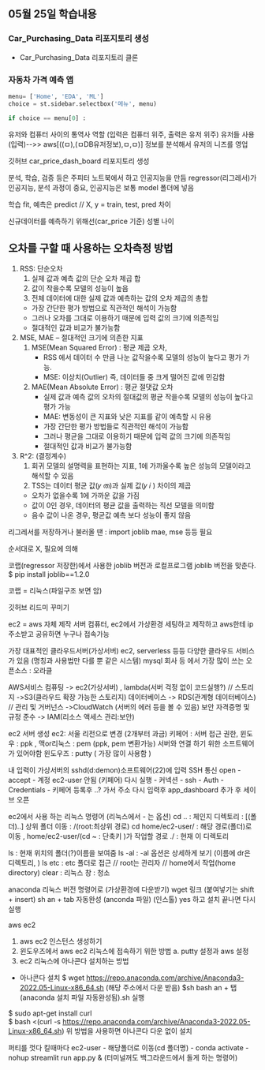 ## 05월 25일 학습내용

### Car_Purchasing_Data 리포지토리 생성
- Car_Purchasing_Data 리포지토리 클론

### 자동차 가격 예측 앱
```python
menu= ['Home', 'EDA', 'ML']
choice = st.sidebar.selectbox('메뉴', menu)

if choice == menu[0] :
```

유저와 컴퓨터 사이의 통역사 역할 (입력은 컴퓨터 위주, 출력은 유저 위주)
유저들 사용(입력)-->> aws[((ㅁ),(ㅁDB유저정보),ㅁ,ㅁ)] 정보를 분석해서 유저의 니즈를 영업

깃허브 car_price_dash_board 리포지토리 생성


분석, 학습, 검증 등은 주피터 노트북에서 하고 인공지능을 만듬
regressor(리그레서)가 인공지능, 분석 과정이 중요,
인공지능은 보통 model 폴더에 넣음

학습 fit, 예측은 predict // X, y = train, test, pred 차이

신규데이터를 예측하기 위해선(car_price 기준)
성별 나이

## 오차를 구할 때 사용하는 오차측정 방법  
1. RSS: 단순오차
   1. 실제 값과 예측 값의 단순 오차 제곱 합 
   2. 값이 작을수록 모델의 성능이 높음 
   3. 전체 데이터에 대한 실제 값과 예측하는 값의 오차 제곱의 총합  
   - 가장 간단한 평가 방법으로 직관적인 해석이 가능함 
   - 그러나 오차를 그대로 이용하기 때문에 입력 값의 크기에 의존적임 
   - 절대적인 값과 비교가 불가능함
2. MSE, MAE – 절대적인 크기에 의존한 지표
   1. MSE(Mean Squared Error) : 평균 제곱 오차,
      - RSS 에서 데이터 수 만큼 나눈 값작을수록 모델의 성능이 높다고 평가 가능.  
      - MSE: 이상치(Outlier) 즉, 데이터들 중 크게 떨어진 값에 민감함  
   2. MAE(Mean Absolute Error) : 평균 절댓값 오차
      - 실제 값과 예측 값의 오차의 절대값의 평균 작을수록 모델의 성능이 높다고 평가 가능  
      - MAE: 변동성이 큰 지표와 낮은 지표를 같이 예측할 시 유용  
      - 가장 간단한 평가 방법들로 직관적인 해석이 가능함 
      - 그러나 평균을 그대로 이용하기 때문에 입력 값의 크기에 의존적임 
      - 절대적인 값과 비교가 불가능함
3. R^2: (결정계수)
   1. 회귀 모델의 설명력을 표현하는 지표, 1에 가까울수록 높은 성능의 모델이라고 해석할 수 있음
   2. TSS는 데이터 평균 값(𝑦 ത)과 실제 값(𝑦 𝑖 ) 차이의 제곱    
   - 오차가 없을수록 1에 가까운 값을 가짐 
   - 값이 0인 경우, 데이터의 평균 값을 출력하는 직선 모델을 의미함 
   - 음수 값이 나온 경우, 평균값 예측 보다 성능이 좋지 않음
    

리그레서를 저장하거나 불러올 땐 : import joblib
mae, mse 등등 필요

순서대로 X, 필요에 의해

코랩(regressor 저장한)에서 사용한 joblib 버전과 로컬프로그램 joblib 버전을 맞춘다.
$ pip install joblib==1.2.0

코랩 = 리눅스(파일구조 보면 암)

깃허브 리드미 꾸미기


ec2 = aws 자체 제작 서버 컴퓨터, ec2에서 가상환경 세팅하고 제작하고 aws한테 ip주소받고 공유하면 누구나 접속가능

가장 대표적인 클라우드서버(가상서버)
ec2, serverless 등등 다양한 클라우드 서비스가 있음 (명칭과 사용법만 다를 뿐 같은 시스템)
mysql 회사 등 에서 가장 많이 쓰는 오픈소스 : 오라클

AWS서비스 컴퓨팅 -> ec2(가상서버) , lambda(서버 걱정 없이 코드실행?) // 스토리지 ->S3(클라우드 확장 가능한 스토리지)
데이터베이스 -> RDS(관계형 데이터베이스) // 관리 및 거버넌스 ->CloudWatch (서버의 에러 등을 볼 수 있음)
보안 자격증명 및 규정 준수 -> IAM(리소스 액세스 관리:보안)

ec2 서버 생성
ec2: 서울 리전으로 변경 (2개부터 과금)
키페어 : 서버 접근 권한, 
윈도우 : ppk ,  맥or리눅스 : pem (ppk, pem 변환가능)
서버와 연결 하기 위한 소프트웨어가 있어야함
윈도우즈 : putty ( 가장 많이 사용함 )

내 입력이 가상서버의 sshd(d:demon)소프트웨어(22)에 입력 SSH 통신
open - accept - 계정 ec2-user 안됨 (키페어)
다시 실행 - 커넥션 - ssh - Auth - Credentials - 키페어 등록후
..? 가서 주소 다시 입력후 app_dashboard 추가 후 세이브 오픈
 
ec2에서 사용 하는 리눅스 명령어 (리눅스에서 - 는 옵션)
cd .. : 체인지 디렉토리 : [(폴더)..] 상위 폴더 이동 : /(root:최상위 경로)
    cd home/ec2-user/ : 해당 경로(폴더)로 이동 , home/ec2-user/(cd ~ : 단축키 )가 작업할 경로
    ./ : 현재 이 디렉토리
    
ls : 현재 위치의 폴더(?)이름을 보여줌
    ls -al : -al 옵션은 상세하게 보기 (이름에 dr은 디렉토리, )
    ls etc : etc 폴더로 접근 // root는 관리자 // home에서 작업(home directory)
clear : 리눅스 창 : 청소


anaconda 리눅스 버전 명령어로 (가상환경에 다운받기)
wget 링크 (붙여넣기는 shift + insert)
sh an + tab 자동완성 (anconda 파일) (인스톨)
yes 하고 설치 끝나면 다시 실행

aws ec2
1. aws ec2 인스턴스 생성하기
2. 윈도우즈에서 aws ec2 리눅스에 접속하기 위한 방법
    a. putty  설정과 aws 설정
3. ec2 리눅스에 아나콘다 설치하는 방법

- 아나콘다 설치
$ wget https://repo.anaconda.com/archive/Anaconda3-2022.05-Linux-x86_64.sh
(해당 주소에서 다운 받음)
$sh bash an + 탭 (anaconda 설치 파일 자동완성됨).sh 실행

$ sudo apt-get install curl  
$ bash <(curl -s https://repo.anaconda.com/archive/Anaconda3-2022.05-Linux-x86_64.sh)
위 방법을 사용하면 아나콘다 다운 없이 설치

퍼티를 껏다 킬때마다
ec2-user - 해당폴더로 이동(cd 폴더명) - conda activate - nohup streamlit run app.py & (터미널꺼도 백그라운드에서 돌게 하는 명령어)

